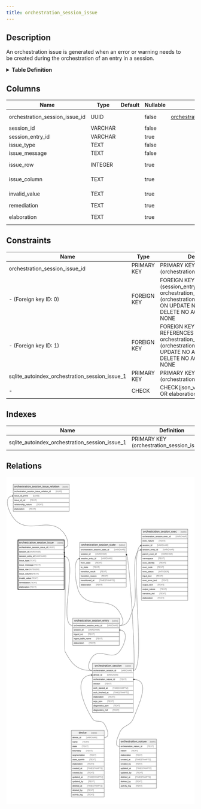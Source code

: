 ```yaml
---
title: orchestration_session_issue
---
```


## Description

An orchestration issue is generated when an error or warning needs to\
be created during the orchestration of an entry in a session.

<details>
<summary><strong>Table Definition</strong></summary>

```sql
CREATE TABLE "orchestration_session_issue" (
    "orchestration_session_issue_id" UUID PRIMARY KEY NOT NULL,
    "session_id" VARCHAR NOT NULL,
    "session_entry_id" VARCHAR,
    "issue_type" TEXT NOT NULL,
    "issue_message" TEXT NOT NULL,
    "issue_row" INTEGER,
    "issue_column" TEXT,
    "invalid_value" TEXT,
    "remediation" TEXT,
    "elaboration" TEXT CHECK(json_valid(elaboration) OR elaboration IS NULL),
    FOREIGN KEY("session_id") REFERENCES "orchestration_session"("orchestration_session_id"),
    FOREIGN KEY("session_entry_id") REFERENCES "orchestration_session_entry"("orchestration_session_entry_id")
)
```

</details>

## Columns

| Name                           | Type    | Default | Nullable | Children                                                                                                                  | Parents                                                                                                 | Comment                                                                            |
| ------------------------------ | ------- | ------- | -------- | ------------------------------------------------------------------------------------------------------------------------- | ------------------------------------------------------------------------------------------------------- | ---------------------------------------------------------------------------------- |
| orchestration_session_issue_id | UUID    |         | false    | [orchestration_session_issue_relation](/docs/standard-library/rssd-schema/orchestration_session_issue_relation) |                                                                                                         | orchestration_session_issue primary key and internal label (UUID)                  |
| session_id                     | VARCHAR |         | false    |                                                                                                                           | [orchestration_session](/docs/standard-library/rssd-schema/orchestration_session)             | {"isSqlDomainZodDescrMeta":true,"isVarChar":true}                                  |
| session_entry_id               | VARCHAR |         | true     |                                                                                                                           | [orchestration_session_entry](/docs/standard-library/rssd-schema/orchestration_session_entry) | {"isSqlDomainZodDescrMeta":true,"isVarChar":true}                                  |
| issue_type                     | TEXT    |         | false    |                                                                                                                           |                                                                                                         | The category of an issue                                                           |
| issue_message                  | TEXT    |         | false    |                                                                                                                           |                                                                                                         | The human-friendly message for an issue                                            |
| issue_row                      | INTEGER |         | true     |                                                                                                                           |                                                                                                         | The row number in which the issue occurred (may be NULL if not applicable)         |
| issue_column                   | TEXT    |         | true     |                                                                                                                           |                                                                                                         | The name of the column in which the issue occurred (may be NULL if not applicable) |
| invalid_value                  | TEXT    |         | true     |                                                                                                                           |                                                                                                         | The invalid value which caused the issue (may be NULL if not applicable)           |
| remediation                    | TEXT    |         | true     |                                                                                                                           |                                                                                                         | If the issue is correctable, explain how to correct it.                            |
| elaboration                    | TEXT    |         | true     |                                                                                                                           |                                                                                                         | isse-specific attributes/properties in JSON ("custom data")                        |

## Constraints

| Name                                           | Type        | Definition                                                                                                                                                |
| ---------------------------------------------- | ----------- | --------------------------------------------------------------------------------------------------------------------------------------------------------- |
| orchestration_session_issue_id                 | PRIMARY KEY | PRIMARY KEY (orchestration_session_issue_id)                                                                                                              |
| - (Foreign key ID: 0)                          | FOREIGN KEY | FOREIGN KEY (session_entry_id) REFERENCES orchestration_session_entry (orchestration_session_entry_id) ON UPDATE NO ACTION ON DELETE NO ACTION MATCH NONE |
| - (Foreign key ID: 1)                          | FOREIGN KEY | FOREIGN KEY (session_id) REFERENCES orchestration_session (orchestration_session_id) ON UPDATE NO ACTION ON DELETE NO ACTION MATCH NONE                   |
| sqlite_autoindex_orchestration_session_issue_1 | PRIMARY KEY | PRIMARY KEY (orchestration_session_issue_id)                                                                                                              |
| -                                              | CHECK       | CHECK(json_valid(elaboration) OR elaboration IS NULL)                                                                                                     |

## Indexes

| Name                                           | Definition                                   |
| ---------------------------------------------- | -------------------------------------------- |
| sqlite_autoindex_orchestration_session_issue_1 | PRIMARY KEY (orchestration_session_issue_id) |

## Relations

![er](../../../../../../assets/orchestration_session_issue.svg)
